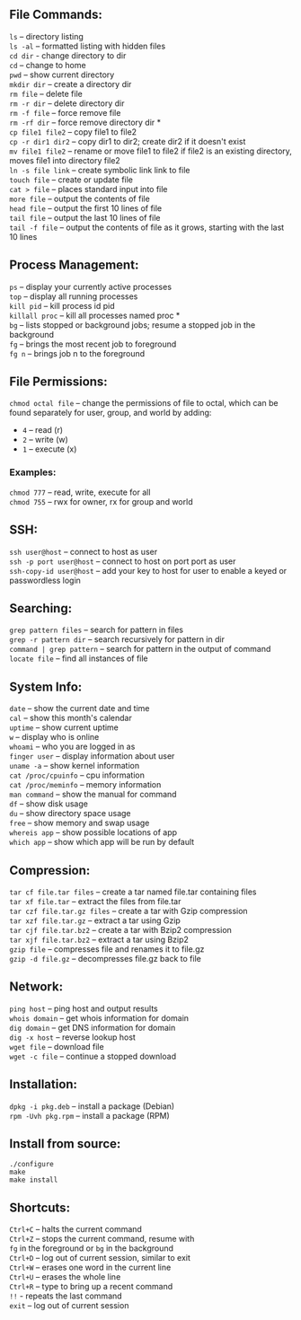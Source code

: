 
## File Commands:

`ls` – directory listing  
`ls -al` – formatted listing with hidden files  
`cd dir` - change directory to dir  
`cd` – change to home  
`pwd` – show current directory  
`mkdir dir` – create a directory dir  
`rm file` – delete file  
`rm -r dir` – delete directory dir  
`rm -f file` – force remove file  
`rm -rf dir` – force remove directory dir *  
`cp file1 file2` – copy file1 to file2  
`cp -r dir1 dir2` – copy dir1 to dir2; create dir2 if it doesn't exist  
`mv file1 file2` – rename or move file1 to file2 if file2 is an existing directory, moves file1 into directory file2  
`ln -s file link` – create symbolic link link to file  
`touch file` – create or update file  
`cat > file` – places standard input into file  
`more file` – output the contents of file  
`head file` – output the first 10 lines of file  
`tail file` – output the last 10 lines of file  
`tail -f file` – output the contents of file as it grows, starting with the last 10 lines  

## Process Management:

`ps` – display your currently active processes  
`top` – display all running processes  
`kill pid` – kill process id pid  
`killall proc` – kill all processes named proc *  
`bg` – lists stopped or background jobs; resume a stopped job in the background  
`fg` – brings the most recent job to foreground  
`fg n` – brings job n to the foreground  

## File Permissions:

`chmod octal file` – change the permissions of file to octal, which can be found separately for user, group, and world by adding:  
- `4` – read (r)
- `2` – write (w)
- `1` – execute (x)

### Examples:

`chmod 777` – read, write, execute for all  
`chmod 755` – rwx for owner, rx for group and world  

## SSH:

`ssh user@host` – connect to host as user  
`ssh -p port user@host` – connect to host on port port as user  
`ssh-copy-id user@host` – add your key to host for user to enable a keyed or passwordless login  

## Searching:

`grep pattern files` – search for pattern in files  
`grep -r pattern dir` – search recursively for pattern in dir  
`command | grep pattern` – search for pattern in the output of command  
`locate file` – find all instances of file  

## System Info:

`date` – show the current date and time  
`cal` – show this month's calendar  
`uptime` – show current uptime  
`w` – display who is online  
`whoami` – who you are logged in as  
`finger user` – display information about user  
`uname -a` – show kernel information  
`cat /proc/cpuinfo` – cpu information  
`cat /proc/meminfo` – memory information  
`man command` – show the manual for command  
`df` – show disk usage  
`du` – show directory space usage  
`free` – show memory and swap usage  
`whereis app` – show possible locations of app  
`which app` – show which app will be run by default  

## Compression:

`tar cf file.tar files` – create a tar named file.tar containing files  
`tar xf file.tar` – extract the files from file.tar  
`tar czf file.tar.gz files` – create a tar with Gzip compression  
`tar xzf file.tar.gz` – extract a tar using Gzip  
`tar cjf file.tar.bz2` – create a tar with Bzip2 compression  
`tar xjf file.tar.bz2` – extract a tar using Bzip2  
`gzip file` – compresses file and renames it to file.gz  
`gzip -d file.gz` – decompresses file.gz back to file  

## Network:

`ping host` – ping host and output results  
`whois domain` – get whois information for domain  
`dig domain` – get DNS information for domain  
`dig -x host` – reverse lookup host  
`wget file` – download file  
`wget -c file` – continue a stopped download  

## Installation:

`dpkg -i pkg.deb` – install a package (Debian)  
`rpm -Uvh pkg.rpm` – install a package (RPM)  

## Install from source:

```
./configure
make
make install
```

## Shortcuts:

`Ctrl+C` – halts the current command  
`Ctrl+Z` – stops the current command, resume with  
`fg` in the foreground or `bg` in the background  
`Ctrl+D` – log out of current session, similar to exit  
`Ctrl+W` – erases one word in the current line  
`Ctrl+U` – erases the whole line  
`Ctrl+R` – type to bring up a recent command  
`!!` - repeats the last command  
`exit` – log out of current session  
